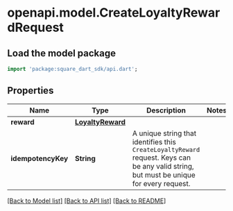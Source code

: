 # openapi.model.CreateLoyaltyRewardRequest

## Load the model package
```dart
import 'package:square_dart_sdk/api.dart';
```

## Properties
Name | Type | Description | Notes
------------ | ------------- | ------------- | -------------
**reward** | [**LoyaltyReward**](LoyaltyReward.md) |  | 
**idempotencyKey** | **String** | A unique string that identifies this `CreateLoyaltyReward` request.  Keys can be any valid string, but must be unique for every request. | 

[[Back to Model list]](../README.md#documentation-for-models) [[Back to API list]](../README.md#documentation-for-api-endpoints) [[Back to README]](../README.md)


